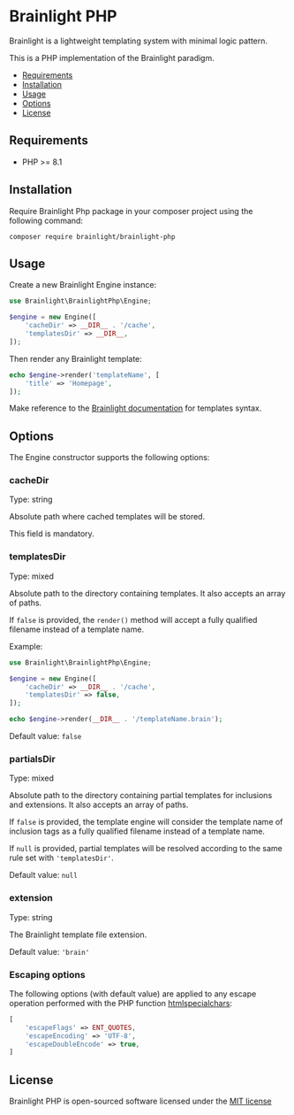 # Brainlight PHP

Brainlight is a lightweight templating system with minimal logic pattern.

This is a PHP implementation of the Brainlight paradigm.

- [Requirements](#requirements)
- [Installation](#installation)
- [Usage](#usage)
- [Options](#options)
- [License](#license)

## Requirements

- PHP >= 8.1

## Installation

Require Brainlight Php package in your composer project using the following command:

```
composer require brainlight/brainlight-php
```

## Usage

Create a new Brainlight Engine instance:

```php
use Brainlight\BrainlightPhp\Engine;

$engine = new Engine([
    'cacheDir' => __DIR__ . '/cache',
    'templatesDir' => __DIR__,
]);
```

Then render any Brainlight template:

```php
echo $engine->render('templateName', [
    'title' => 'Homepage',
]);
```

Make reference to the [Brainlight documentation](https://github.com/GiromettaMarco/brainlight) for templates syntax.

## Options

The Engine constructor supports the following options:

### cacheDir

Type: string

Absolute path where cached templates will be stored.

This field is mandatory. 

### templatesDir

Type: mixed

Absolute path to the directory containing templates. It also accepts an array of paths.

If ```false``` is provided, the ```render()``` method will accept a fully qualified filename instead of a template name.

Example:

```php
use Brainlight\BrainlightPhp\Engine;

$engine = new Engine([
    'cacheDir' => __DIR__ . '/cache',
    'templatesDir' => false,
]);

echo $engine->render(__DIR__ . '/templateName.brain');
```

Default value: ```false```

### partialsDir

Type: mixed

Absolute path to the directory containing partial templates for inclusions and extensions. It also accepts an array of paths.

If ```false``` is provided, the template engine will consider the template name of inclusion tags as a fully qualified filename instead of a template name.

If ```null``` is provided, partial templates will be resolved according to the same rule set with ```'templatesDir'```.

Default value: ```null```

### extension

Type: string

The Brainlight template file extension.

Default value: ```'brain'```

### Escaping options

The following options (with default value) are applied to any escape operation performed with the PHP function [htmlspecialchars](https://www.php.net/manual/en/function.htmlspecialchars.php):

```php
[
    'escapeFlags' => ENT_QUOTES,
    'escapeEncoding' => 'UTF-8',
    'escapeDoubleEncode' => true,
]
```

## License

Brainlight PHP is open-sourced software licensed under the [MIT license](http://opensource.org/licenses/MIT)
